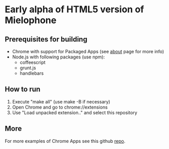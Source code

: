 # Early alpha of HTML5 version of Mielophone 

## Prerequisites for building

* Chrome with support for Packaged Apps (see [about](http://developer.chrome.com/apps/about_apps.html) page for more info)
* Node.js with following packages (use npm):
    * coffeescript 
    * grunt.js
    * handlebars

## How to run

1. Execute "make all" (use make -B if necessary)
2. Open Chrome and go to chrome://extensions
3. Use "Load unpacked extension.." and select this repository

## More 

For more examples of Chrome Apps see this github [repo](https://github.com/GoogleChrome/chrome-app-samples).